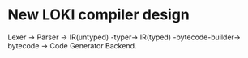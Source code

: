# New LOKI compiler design

Lexer -> Parser -> IR(untyped) -typer-> IR(typed) -bytecode-builder-> bytecode -> Code Generator Backend.
